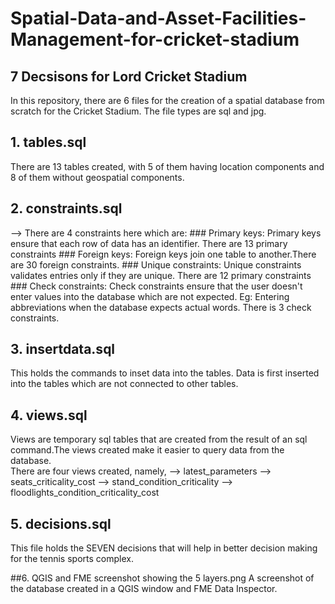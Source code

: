 # Spatial-Data-and-Asset-Facilities-Management-for-cricket-stadium

## 7 Decsisons for Lord Cricket Stadium

In this repository, there are 6 files for the creation of a spatial database from scratch for the Cricket Stadium. The file types are sql and jpg.

## 1. tables.sql
There are 13 tables created, with 5 of them having location components and 8 of them without geospatial components. 

## 2. constraints.sql
--> There are 4 constraints here which are:
     ### Primary keys: Primary keys ensure that each row of data has an identifier. There are 13 primary constraints
     ### Foreign keys: Foreign keys join one table to another.There are 30 foreign constraints.
     ### Unique constraints: Unique constraints validates entries only if they are unique. There are 12 primary constraints
     ### Check constraints: Check constraints ensure that the user doesn't enter values into the database which are not expected. Eg: Entering abbreviations when the database expects actual words. There is 3 check constraints.
     
## 3. insertdata.sql
This holds the commands to inset data into the tables.
Data is first inserted into the tables which are not connected to other tables.

## 4. views.sql
Views are temporary sql tables that are created from the result of an sql command.The views created make it easier to query data from the database. <br>
There are four views created, namely,
--> latest_parameters
--> seats_criticality_cost
--> stand_condition_criticality
--> floodlights_condition_criticality_cost

## 5. decisions.sql
This file holds the SEVEN decisions that will help in better decision making for the tennis sports complex.

##6. QGIS and FME screenshot showing the 5 layers.png
A screenshot of the database created in a QGIS window and FME Data Inspector. 




